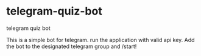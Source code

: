 # telegram-quiz-bot
telegram quiz bot


This is a simple bot for telegram.
run the application with valid api key. Add the bot to the designated telegram group and /start!

